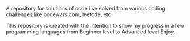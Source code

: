 A repository for solutions of code i've solved from various coding challenges like codewars.com, leetode, etc

This repository is created with the intention to show my progress in a few programming languages from Beginner level to Advanced level
Enjoy.
